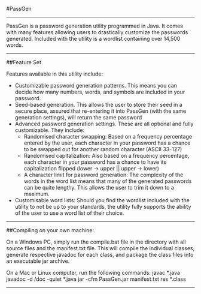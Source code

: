 #PassGen
- - -

PassGen is a password generation utility programmed in Java. It comes with many features allowing users to drastically customize the passwords generated. Included with the utility is a wordlist containing over 14,500 words.

- - -

##Feature Set

Features available in this utility include:
* Customizable password generation patterns. This means you can decide how many numbers, words, and symbols are included in your password.
* Seed-based generation. This allows the user to store their seed in a secure place, assured that re-entering it into PassGen (with the same generation settings), will return the same password
* Advanced password generation settings. These are all optional and fully customizable. They include:
	+ Randomised character swapping: Based on a frequency percentage entered by the user, each character in your password has a chance to be swapped out for another random character (ASCII 33-127)
	+ Randomised capitalization: Also based on a frequency percentage, each character in your password has a chance to have its capitalization flipped (lower -> upper || upper -> lower)
	+ A character limit for password generation: The complexity of the words in the word list means that many of the generated passwords can be quite lengthy. This allows the user to trim it down to a maximum.
* Customisable word lists: Should you find the wordlist included with the utility to not be up to your standards, the utility fully supports the ability of the user to use a word list of their choice.

- - -

##Compiling on your own machine:

On a Windows PC, simply run the compile.bat file in the directory with all source files and the manifest.txt file. This will compile the individual classes, generate respective javadoc for each class, and package the class files into an executable jar archive.

On a Mac or Linux computer, run the following commands:
	javac *.java
	javadoc -d /doc -quiet *.java
	jar -cfm PassGen.jar manifest.txt res *.class

- - -